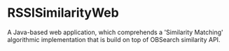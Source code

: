 # RSSISimilarityWeb
A Java-based web application, which comprehends a 'Similarity Matching' algorithmic implementation that is build on top of OBSearch similarity API. 
